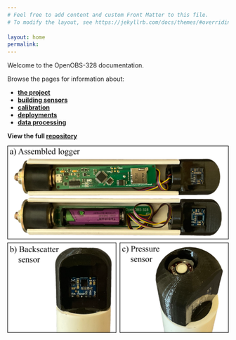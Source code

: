 ```yaml
---
# Feel free to add content and custom Front Matter to this file.
# To modify the layout, see https://jekyllrb.com/docs/themes/#overriding-theme-defaults

layout: home
permalink: 
---
```


Welcome to the OpenOBS-328 documentation. 

Browse the pages for information about:

* [**the project**](./about)
* [**building sensors**](./build)
* [**calibration**](./calibration)
* [**deployments**](./deploy)
* [**data processing**](./data)

**View the full [repository](https://www.github.com/tedlanghorst/OpenOBS-328)**

![image](./images/physicalDesign.png)


<!--https://docs.github.com/en/pages/setting-up-a-github-pages-site-with-jekyll/testing-your-github-pages-site-locally-with-jekyll-->